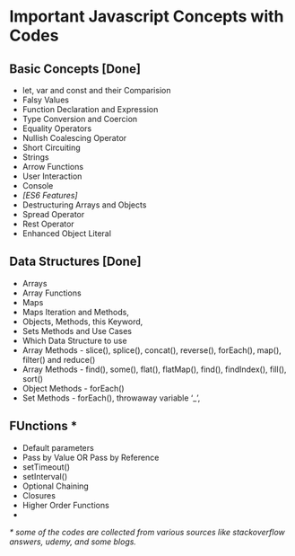 # Important Javascript Concepts with Codes

## Basic Concepts [Done]
- let, var and const and their Comparision
- Falsy Values 
- Function Declaration and Expression
- Type Conversion and Coercion
- Equality Operators
- Nullish Coalescing Operator
- Short Circuiting
- Strings
- Arrow Functions
- User Interaction
- Console
- _[ES6 Features]_
- Destructuring Arrays and Objects
- Spread Operator
- Rest Operator
- Enhanced Object Literal

## Data Structures [Done]
- Arrays
- Array Functions
- Maps
- Maps Iteration and Methods,
- Objects, Methods, this Keyword, 
- Sets Methods and Use Cases
- Which Data Structure to use
- Array Methods - slice(), splice(), concat(), reverse(), forEach(), map(), filter() and reduce()
- Array Methods - find(), some(), flat(), flatMap(), find(), findIndex(), fill(), sort()
- Object Methods - forEach()
- Set Methods - forEach(), throwaway variable ‘_’, 

## FUnctions *
- Default parameters
- Pass by Value OR Pass by Reference
- setTimeout()
- setInterval()
- Optional Chaining
- Closures
- Higher Order Functions
- 


_* some of the codes are collected from various sources like stackoverflow answers, udemy, and some blogs._